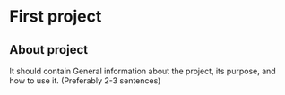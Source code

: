 <h1>First project</h1>
<h2 align="left">About project</h2>
<p>It should contain General information about the project, its purpose, and how to use it. (Preferably 2-3 sentences)</p>
